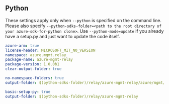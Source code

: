 ## Python

These settings apply only when `--python` is specified on the command line.
Please also specify `--python-sdks-folder=<path to the root directory of your azure-sdk-for-python clone>`.
Use `--python-mode=update` if you already have a setup.py and just want to update the code itself.

``` yaml $(python) && $(track2)
azure-arm: true
license-header: MICROSOFT_MIT_NO_VERSION
namespace: azure.mgmt.relay
package-name: azure-mgmt-relay
package-version: 1.0.0b1
clear-output-folder: true
```

``` yaml $(python) && $(python-mode) == 'update' && $(track2)
no-namespace-folders: true
output-folder: $(python-sdks-folder)/relay/azure-mgmt-relay/azure/mgmt/relay
```
``` yaml $(python) && $(python-mode) == 'create' && $(track2)
basic-setup-py: true
output-folder: $(python-sdks-folder)/relay/azure-mgmt-relay
```

